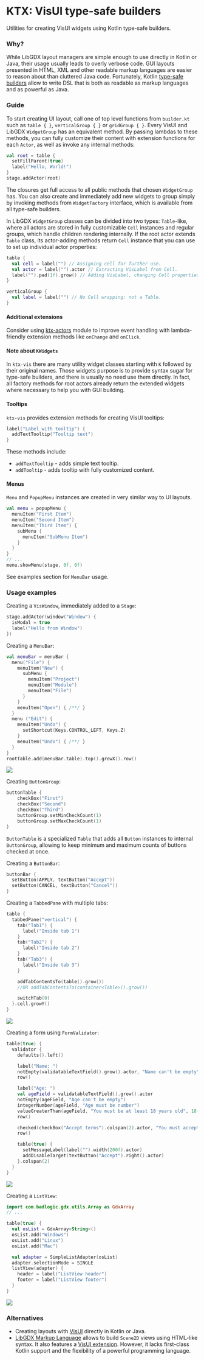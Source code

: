 # KTX: VisUI type-safe builders

Utilities for creating VisUI widgets using Kotlin type-safe builders.

### Why?

While LibGDX layout managers are simple enough to use directly in Kotlin or Java, their usage usually leads to overly
verbose code. GUI layouts presented in HTML, XML and other readable markup languages are easier to reason about than
cluttered Java code. Fortunately, Kotlin [type-safe builders](https://Kotlinlang.org/docs/reference/type-safe-builders.html)
allow to write DSL that is both as readable as markup languages and as powerful as Java.

### Guide

To start creating UI layout, call one of top level functions from `builder.kt` such as `table { }`, `verticalGroup { }`
or `gridGroup { }`. Every VisUI and LibGDX `WidgetGroup` has an equivalent method. By passing lambdas to these methods,
you can fully customize their content with extension functions for each `Actor`, as well as invoke any internal methods:

```Kotlin
val root = table {
  setFillParent(true)
  label("Hello, World!")
}
stage.addActor(root)
```

The closures get full access to all public methods that chosen `WidgetGroup` has. You can also create and immediately add 
new widgets to group simply by invoking methods from `WidgetFactory` interface, which is available from all type-safe 
builders.

In LibGDX `WidgetGroup` classes can be divided into two types: `Table`-like, where all actors are stored in fully
customizable `Cell` instances and regular groups, which handle children rendering internally. If the root actor extends
`Table` class, its actor-adding methods return `Cell` instance that you can use to set up individual actor properties:

```Kotlin
table {
  val cell = label("") // Assigning cell for further use.
  val actor = label("").actor // Extracting VisLabel from Cell. 
  label("").pad(1f).grow() // Adding VisLabel, changing Cell properties.
}

verticalGroup { 
  val label = label("") // No Cell wrapping: not a Table.
}
```

#### Additional extensions

Consider using [ktx-actors](../actors) module to improve event handling with lambda-friendly extension methods like
`onChange` and `onClick`.

#### Note about `KWidgets`
In `ktx-vis` there are many utility widget classes starting with `K` followed by their original names. Those widgets
purpose is to provide syntax sugar for type-safe builders, and there is usually no need use them directly. In fact, all
factory methods for root actors already return the extended widgets where necessary to help you with GUI building.

#### Tooltips
`ktx-vis` provides extension methods for creating VisUI tooltips:
```Kotlin
label("Label with tooltip") {
  addTextTooltip("Tooltip text")
}
```

These methods include:

- `addTextTooltip` - adds simple text tooltip.
- `addTooltip` - adds tooltip with fully customized content.

#### Menus

`Menu` and `PopupMenu` instances are created in very similar way to UI layouts.
```Kotlin
val menu = popupMenu {
  menuItem("First Item")
  menuItem("Second Item")
  menuItem("Third Item") {
    subMenu {
      menuItem("SubMenu Item")
    }
  }
}
// ...
menu.showMenu(stage, 0f, 0f)
```

See examples section for `MenuBar` usage.

### Usage examples

Creating a `VisWindow`, immediately added to a `Stage`:

```Kotlin
stage.addActor(window("Window") {
  isModal = true
  label("Hello from Window")
})
```

Creating a `MenuBar`:

```Kotlin
val menuBar = menuBar {
  menu("File") {
    menuItem("New") {
      subMenu {
        menuItem("Project")
        menuItem("Module")
        menuItem("File")
      }
    }
    menuItem("Open") { /**/ }
  }
  menu ("Edit") {
    menuItem("Undo") {
      setShortcut(Keys.CONTROL_LEFT, Keys.Z)
    }
    menuItem("Undo") { /**/ }
  }
}
rootTable.add(menuBar.table).top().growX().row()
```

![](http://dl.kotcrab.com/github/ktx/menu.png)

Creating `ButtonGroup`:
```Kotlin
buttonTable {
    checkBox("First")
    checkBox("Second")
    checkBox("Third")
    buttonGroup.setMinCheckCount(1)
    buttonGroup.setMaxCheckCount(1)
}
```

`ButtonTable` is a specialized `Table` that adds all `Button` instances to internal `ButtonGroup`, allowing to keep
minimum and maximum counts of buttons checked at once.

Creating a `ButtonBar`:

```Kotlin
buttonBar {
  setButton(APPLY, textButton("Accept"))
  setButton(CANCEL, textButton("Cancel"))
}
```

Creating a `TabbedPane` with multiple tabs:

```Kotlin
table {
  tabbedPane("vertical") {
    tab("Tab1") {
      label("Inside tab 1")
    }
    tab("Tab2") {
      label("Inside tab 2")
    }
    tab("Tab3") {
      label("Inside tab 3")
    }

    addTabContentsTo(table().grow())
    //OR addTabContentsTo(container<Table>().grow())

    switchTab(0)
  }.cell.growY()
}
```

![](http://dl.kotcrab.com/github/ktx/tabs.png)

Creating a form using `FormValidator`:

```Kotlin
table(true) {
  validator {
    defaults().left()

    label("Name: ")
    notEmpty(validatableTextField().grow().actor, "Name can't be empty")
    row()

    label("Age: ")
    val ageField = validatableTextField().grow().actor
    notEmpty(ageField, "Age can't be empty")
    integerNumber(ageField, "Age must be number")
    valueGreaterThan(ageField, "You must be at least 18 years old", 18f, true)
    row()

    checked(checkBox("Accept terms").colspan(2).actor, "You must accept terms")
    row()

    table(true) {
      setMessageLabel(label("").width(200f).actor)
      addDisableTarget(textButton("Accept").right().actor)
    }.colspan(2)
  }
}
```

![](http://dl.kotcrab.com/github/ktx/form.png)

Creating a `ListView`:

```Kotlin
import com.badlogic.gdx.utils.Array as GdxArray
// ...

table(true) {
  val osList = GdxArray<String>()
  osList.add("Windows")
  osList.add("Linux")
  osList.add("Mac")

  val adapter = SimpleListAdapter(osList)
  adapter.selectionMode = SINGLE
  listView(adapter) {
    header = label("ListView header")
    footer = label("ListView footer")
  }
}
```

![](http://dl.kotcrab.com/github/ktx/list.png)


### Alternatives

- Creating layouts with [VisUI](https://github.com/kotcrab/vis-editor/wiki/VisUI) directly in Kotlin or Java.
- [LibGDX Markup Language](https://github.com/czyzby/gdx-lml/tree/master/lml) allows to build `Scene2D` views using
HTML-like syntax. It also features a [VisUI extension](https://github.com/czyzby/gdx-lml/tree/master/lml-vis). However,
it lacks first-class Kotlin support and the flexibility of a powerful programming language.


